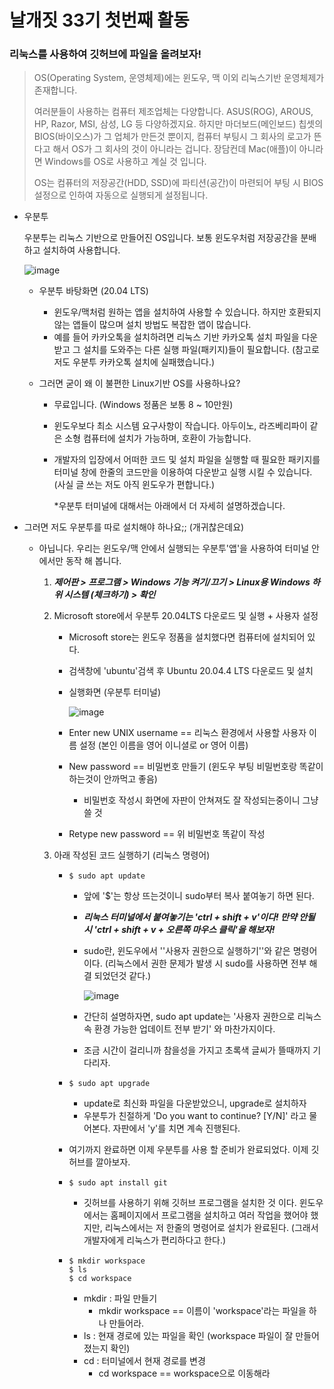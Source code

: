 # 날개짓 33기 첫번째 활동

### 리눅스를 사용하여 깃허브에 파일을 올려보자!



> OS(Operating System, 운영체제)에는 윈도우, 맥 이외 리눅스기반 운영체제가 존재합니다.
>
> 여러분들이 사용하는 컴퓨터 제조업체는 다양합니다. ASUS(ROG), AROUS, HP, Razor, MSI, 삼성, LG  등 다양하겠지요. 하지만 마더보드(메인보드) 칩셋의 BIOS(바이오스)가 그 업체가 만든것 뿐이지, 컴퓨터 부팅시 그 회사의 로고가 뜬다고 해서 OS가 그 회사의 것이 아니라는 겁니다.  장담컨데 Mac(애플)이 아니라면 Windows를 OS로 사용하고 계실 것 입니다. 
>
> OS는 컴퓨터의 저장공간(HDD, SSD)에 파티션(공간)이 마련되어 부팅 시 BIOS설정으로 인하여 자동으로 실행되게 설정됩니다.



- 우분투

  우분투는 리눅스 기반으로 만들어진 OS입니다. 보통 윈도우처럼 저장공간을 분배하고 설치하여 사용합니다.

  ![image](https://user-images.githubusercontent.com/94097743/166239240-29beff2d-395d-42eb-b491-d67e3b74affc.png)

  - 우분투 바탕화면 (20.04 LTS)

    - 윈도우/맥처럼 원하는 앱을 설치하여 사용할 수 있습니다. 하지만 호환되지 않는 앱들이 많으며 설치 방법도 복잡한 앱이 많습니다. 
    - 예를 들어 카카오톡을 설치하려면 리눅스 기반 카카오톡 설치 파일을 다운받고 그 설치를 도와주는 다른 실행 파일(패키지)들이 필요합니다. (참고로 저도 우분투 카카오톡 설치에 실패했습니다.)

  - 그러면 굳이 왜 이 불편한 Linux기반 OS를 사용하나요?

    - 무료입니다. (Windows 정품은 보통 8 ~ 10만원)

    - 윈도우보다 최소 시스템 요구사항이 작습니다. 아두이노, 라즈베리파이 같은 소형 컴퓨터에 설치가 가능하며, 호환이 가능합니다.

    - 개발자의 입장에서 어떠한 코드 및 설치 파일을 실행할 때 필요한 패키지를 터미널 창에 한줄의 코드만을 이용하여 다운받고 실행 시킬 수 있습니다. (사실 글 쓰는 저도 아직 윈도우가 편합니다.)

      *우분투 터미널에 대해서는 아래에서 더 자세히 설명하겠습니다.

  

- 그러면 저도 우분투를 따로 설치해야 하나요;; (개귀찮은데요)

  - 아닙니다. 우리는 윈도우/맥 안에서 실행되는 우분투'앱'을 사용하여 터미널 안에서만 동작 해 봅니다.
    
    1. ***제어판 > 프로그램 > Windows 기능 켜기/끄기 > Linux용 Windows 하위 시스템 (체크하기) > 확인***
    
    2. Microsoft store에서 우분투 20.04LTS 다운로드 및 실행 + 사용자 설정
    
       - Microsoft store는 윈도우 정품을 설치했다면 컴퓨터에 설치되어 있다.
    
       - 검색창에 'ubuntu'검색 후 Ubuntu 20.04.4 LTS 다운로드 및 설치
    
       - 실행화면 (우분투 터미널)
    
         ![image](https://user-images.githubusercontent.com/94097743/166239190-4062eff2-5ece-48c6-883a-12e4dc0bc643.png)
    
       - Enter new UNIX username == 리눅스 환경에서 사용할 사용자 이름 설정 (본인 이름을 영어 이니셜로 or 영어 이름)
    
       - New password == 비밀번호 만들기 (윈도우 부팅 비밀번호랑 똑같이 하는것이 안까먹고 좋음)
    
         - 비밀번호 작성시 화면에 자판이 안쳐져도 잘 작성되는중이니 그냥 쓸 것
    
       - Retype new password == 위 비밀번호 똑같이 작성
       
    3. 아래 작성된 코드 실행하기 (리눅스 명령어)
    
       - ```
         $ sudo apt update
         ```
    
         - 앞에 '$'는 항상 뜨는것이니 sudo부터 복사 붙여놓기 하면 된다.
    
         - ***리눅스 터미널에서 붙여놓기는 'ctrl + shift + v'이다! 만약 안될 시 'ctrl + shift + v + 오른쪽 마우스 클릭'을 해보자!***
    
         - sudo란, 윈도우에서 ''사용자 권한으로 실행하기''와 같은 명령어이다. (리눅스에서 권한 문제가 발생 시 sudo를 사용하면 전부 해결 되었던것 같다.)
    
           ![image](https://user-images.githubusercontent.com/94097743/166239303-f757559f-31f7-4957-b112-061849d57747.png)
    
         - 간단히 설명하자면, sudo apt update는 '사용자 권한으로 리눅스 속 환경 가능한 업데이트 전부 받기' 와 마찬가지이다.
    
         - 조금 시간이 걸리니까 참을성을 가지고 초록색 글씨가 뜰때까지 기다리자.
    
       - ```
         $ sudo apt upgrade
         ```
    
         - update로 최신화 파일을 다운받았으니, upgrade로 설치하자
         - 우분투가 친절하게 'Do you want to continue? [Y/N]' 라고 물어본다. 자판에서 'y'를 치면 계속 진행된다.
    
       - 여기까지 완료하면 이제 우분투를 사용 할 준비가 완료되었다. 이제 깃허브를 깔아보자.
    
       - ```
         $ sudo apt install git
         ```
    
         - 깃허브를 사용하기 위해 깃허브 프로그램을 설치한 것 이다. 윈도우에서는 홈페이지에서 프로그램을 설치하고 여러 작업을 했어야 했지만, 리눅스에서는 저 한줄의 명령어로 설치가 완료된다. (그래서 개발자에게 리눅스가 편리하다고 한다.)
    
       - ```
         $ mkdir workspace
         $ ls
         $ cd workspace
         ```
    
         - mkdir : 파일 만들기
           - mkdir workspace == 이름이 'workspace'라는 파일을 하나 만들어라.
         - ls : 현재 경로에 있는 파일을 확인 (workspace 파일이 잘 만들어 졌는지 확인)
         - cd : 터미널에서 현재 경로를 변경
           - cd workspace == workspace으로 이동해라
